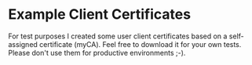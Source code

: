 # Example Client Certificates

For test purposes I created some user client certificates based on a self-assigned certificate (myCA). Feel free to download it for your own tests. Please don't use them for productive environments ;-).

